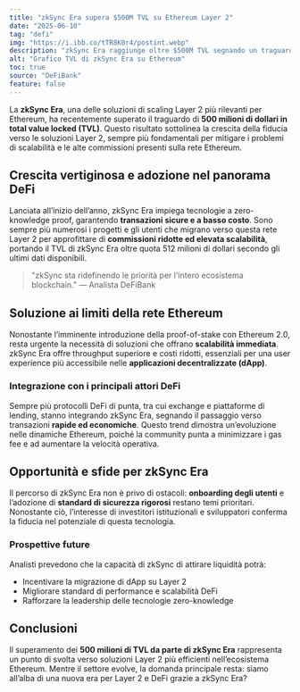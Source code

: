 ```yaml
---
title: "zkSync Era supera $500M TVL su Ethereum Layer 2"
date: "2025-06-10"
tag: "defi"
img: "https://i.ibb.co/tTR8K0r4/postint.webp"
description: "zkSync Era raggiunge oltre $500M TVL segnando un traguardo cruciale per la Layer 2"
alt: "Grafico TVL di zkSync Era su Ethereum"
toc: true
source: "DeFiBank"
feature: false
---
```


La **zkSync Era**, una delle soluzioni di scaling Layer 2 più rilevanti per Ethereum, ha recentemente superato il traguardo di **500 milioni di dollari in total value locked (TVL)**. Questo risultato sottolinea la crescita della fiducia verso le soluzioni Layer 2, sempre più fondamentali per mitigare i problemi di scalabilità e le alte commissioni presenti sulla rete Ethereum.

## Crescita vertiginosa e adozione nel panorama DeFi

Lanciata all’inizio dell’anno, zkSync Era impiega tecnologie a zero-knowledge proof, garantendo **transazioni sicure e a basso costo**. Sono sempre più numerosi i progetti e gli utenti che migrano verso questa rete Layer 2 per approfittare di **commissioni ridotte ed elevata scalabilità**, portando il TVL di zkSync Era oltre quota 512 milioni di dollari secondo gli ultimi dati disponibili.

> "zkSync sta ridefinendo le priorità per l'intero ecosistema blockchain." — Analista DeFiBank

## Soluzione ai limiti della rete Ethereum

Nonostante l’imminente introduzione della proof-of-stake con Ethereum 2.0, resta urgente la necessità di soluzioni che offrano **scalabilità immediata**. zkSync Era offre throughput superiore e costi ridotti, essenziali per una user experience più accessibile nelle **applicazioni decentralizzate (dApp)**.

### Integrazione con i principali attori DeFi

Sempre più protocolli DeFi di punta, tra cui exchange e piattaforme di lending, stanno integrando zkSync Era, segnando il passaggio verso transazioni **rapide ed economiche**. Questo trend dimostra un’evoluzione nelle dinamiche Ethereum, poiché la community punta a minimizzare i gas fee e ad aumentare la velocità operativa.

## Opportunità e sfide per zkSync Era

Il percorso di zkSync Era non è privo di ostacoli: **onboarding degli utenti** e l’adozione di **standard di sicurezza rigorosi** restano temi prioritari. Nonostante ciò, l’interesse di investitori istituzionali e sviluppatori conferma la fiducia nel potenziale di questa tecnologia.

### Prospettive future

Analisti prevedono che la capacità di zkSync di attirare liquidità potrà:

- Incentivare la migrazione di dApp su Layer 2
- Migliorare standard di performance e scalabilità DeFi
- Rafforzare la leadership delle tecnologie zero-knowledge

## Conclusioni

Il superamento dei **500 milioni di TVL da parte di zkSync Era** rappresenta un punto di svolta verso soluzioni Layer 2 più efficienti nell’ecosistema Ethereum. Mentre il settore evolve, la domanda principale resta: siamo all’alba di una nuova era per Layer 2 e DeFi grazie a zkSync Era?
